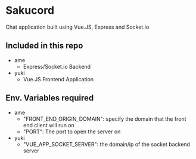 # Sakucord
Chat application built using Vue.JS, Express and Socket.io

## Included in this repo
- ame
    - Express/Socket.io Backend
- yuki
    - Vue.JS Frontend Application

## Env. Variables required
- ame
    - "FRONT_END_ORIGIN_DOMAIN": specify the domain that the front end client will run on
    - "PORT": The port to open the server on
- yuki
    - "VUE_APP_SOCKET_SERVER": the domain/ip of the socket backend server
